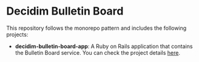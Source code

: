 # Decidim Bulletin Board

This repository follows the monorepo pattern and includes the following projects:

- **decidim-bulletin-board-app**: A Ruby on Rails application that contains the Bulletin Board service. You can check the project details [here](https://github.com/decidim/decidim-bulletin-board/blob/master/decidim-bulletin-board-app/README.md).
